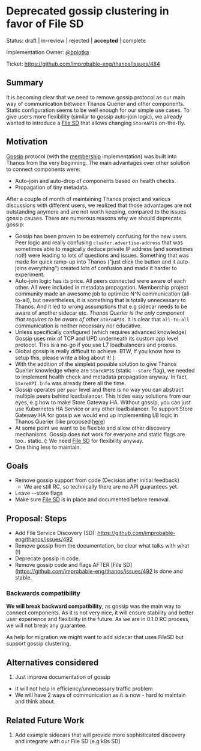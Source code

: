 # Deprecated gossip clustering in favor of File SD

Status: draft | in-review | rejected | **accepted** | complete

Implementation Owner: [@bplotka](https://github.com/Bplotka)

Ticket: https://github.com/improbable-eng/thanos/issues/484

## Summary

It is becoming clear that we need to remove gossip protocol as our main way of communication between Thanos Querier and
other components. Static configuration seems to be well enough for our simple use cases. To give users more flexibility 
(similar to gossip auto-join logic), we already wanted to introduce a [File SD](https://github.com/improbable-eng/thanos/issues/492) 
that allows changing `StoreAPI`s on-the-fly.

## Motivation

[Gossip](https://en.wikipedia.org/wiki/Gossip_protocol) protocol (with the [membership](https://github.com/hashicorp/memberlist) implementation) 
was built into Thanos from the very beginning. The main advantages over other solution to connect components were:
* Auto-join and auto-drop of components based on health checks.
* Propagation of tiny metadata.

After a couple of month of maintaining Thanos project and various discussions with different users, we realized that those advantages
are not outstanding anymore and are not worth keeping, compared to the issues gossip causes. There are numerous reasons why we should 
deprecate gossip:
* Gossip has been proven to be extremely confusing for the new users. Peer logic and really confusing `cluster.advertise-address` that
was sometimes able to magically deduce private IP address (and sometimes not!) were leading to lots of questions and issues. 
Something that was made for quick ramp-up into Thanos ("just click the button and it auto-joins everything") created lots of confusion
and made it harder to experiment.
* Auto-join logic has its price. All peers connected were aware of each other. All were included in metadata propagation. 
Membership project community made an awesome job to optimize N^N communication (all-to-all), but nevertheless, it is something
that is totally unnecessary to Thanos. And it led to wrong assumptions that e.g sidecar needs to be aware of another sidecar etc.
*Thanos Querier is the only component that requires to be aware of other `StoreAPI`s*. It is clear that `all-to-all` communication is
neither necessary nor educative.
* Unless specifically configured (which requires advanced knowledge) Gossip uses mix of TCP and UPD underneath its 
custom app level protocol. This is a no-go if you use L7 loadbalancers and proxies. 
* Global gossip is really difficult to achieve. BTW, If you know how to setup this, please write a blog about it! (: 
* With the addition of the simplest possible solution to give Thanos Querier knowledge where are `StoreAPI`s (static `--store` flag),
 we needed to implement health check and metadata propagation anyway. In fact, `StoreAPI.Info` was already there all the time.
* Gossip operates per `peer` level and there is no way you can abstract multiple peers behind loadbalancer. This hides easy
solutions from our eyes, e.g how to make Store Gateway HA. Without gossip, you can just use Kubernetes HA Service or any other loadbalancer. 
To support Store Gateway HA for gossip we would end up implementing LB logic in Thanos Querier (like proposed [here](https://github.com/improbable-eng/thanos/pull/404))
* At some point we want to be flexible and allow other discovery mechanisms. Gossip does not work for everyone and static flags
are too.. static. (: We need [File SD](https://github.com/improbable-eng/thanos/issues/492) for flexibility anyway.
* One thing less to maintain.

## Goals

* Remove gossip support from code (Decision after initial feedback)
  * We are still RC, so technically there are no API guarantees yet.
* Leave --store flags
* Make sure [File SD](https://github.com/improbable-eng/thanos/issues/492) is in place and documented before removal.

## Proposal: Steps

* Add File Service Discovery (SD): https://github.com/improbable-eng/thanos/issues/492
* Remove gossip from the documentation, be clear what talks with what (!)
* Deprecate gossip in code.
* Remove gossip code and flags AFTER [File SD](https://github.com/improbable-eng/thanos/issues/492 is done and stable.

### Backwards compatibility

**We will break backward compatibility**, as gossip was the main way to connect components. As it is not very nice, it will
ensure stability and better user experience and flexibility in the future. As we are in 0.1.0 RC process, we will not break any guarantee.

As help for migration we might want to add sidecar that uses FileSD but support gossip clustering.

## Alternatives considered

1. Just improve documentation of gossip

* It will not help in efficiency/unnecessary traffic problem
* We will have 2 ways of communication as it is now - hard to maintain and think about.

## Related Future Work

1. Add example sidecars that will provide more sophisticated discovery and integrate with our File SD (e.g k8s SD)

